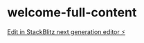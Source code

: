 # welcome-full-content

[Edit in StackBlitz next generation editor ⚡️](https://stackblitz.com/~/github.com/qrsolutions2/welcome-full-content)